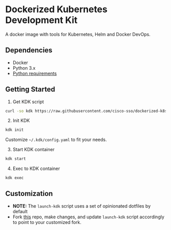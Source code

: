 Dockerized Kubernetes Development Kit
===

A docker image with tools for Kubernetes, Helm and Docker DevOps.

## Dependencies

* Docker
* Python 3.x
* [Python requirements](requirements.txt)

## Getting Started

1. Get KDK script

```bash
curl -so kdk https://raw.githubusercontent.com/cisco-sso/dockerized-k8s-devkit/master/kdk; chmod +x kdk
```
2. Init KDK

```bash
kdk init
```

Customize `~/.kdk/config.yaml` to fit your needs.

3. Start KDK container
```bash
kdk start
```

4. Exec to KDK container

```bash
kdk exec
```

## Customization
* **NOTE:**  The `launch-kdk` script uses a set of opinionated dotfiles by default
* Fork [this](https://github.com/rtluckie/work-dotfiles) repo, make changes, and update `launch-kdk` script accordingly to point to your customized fork.
